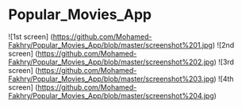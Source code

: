 # Popular_Movies_App
![1st screen]
(https://github.com/Mohamed-Fakhry/Popular_Movies_App/blob/master/screenshot%201.jpg)
![2nd screen]
(https://github.com/Mohamed-Fakhry/Popular_Movies_App/blob/master/screenshot%202.jpg)
![3rd screen]
(https://github.com/Mohamed-Fakhry/Popular_Movies_App/blob/master/screenshot%203.jpg)
![4th screen]
(https://github.com/Mohamed-Fakhry/Popular_Movies_App/blob/master/screenshot%204.jpg)
